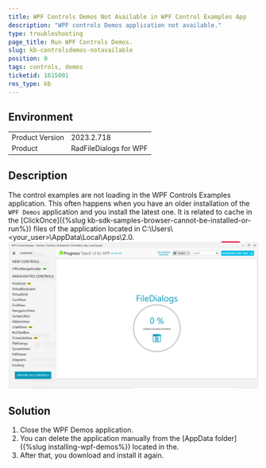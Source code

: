 ```yaml
---
title: WPF Controls Demos Not Available in WPF Control Examples App
description: "WPF controls Demos application not available." 
type: troubleshooting
page_title: Run WPF Controls Demos.
slug: kb-controlsdemos-notavailable
position: 0
tags: controls, demos
ticketid: 1615001
res_type: kb
---
```


## Environment

<table>
    <tbody>
        <tr>
            <td>Product Version</td>
            <td>2023.2.718</td>
        </tr>
        <tr>
            <td>Product</td>
            <td>RadFileDialogs for WPF</td>
        </tr>
    </tbody>
</table>


## Description

The control examples are not loading in the WPF Controls Examples application.
This often happens when you have an older installation of the `WPF Demos` application and you install the latest one. It is related to cache in the [ClickOnce]({%slug kb-sdk-samples-browser-cannot-be-installed-or-run%}) files of the application located in C:\Users\\&lt;your_user&gt;\AppData\Local\Apps\2.0.
![WPF RadHeatMap Overview](images/WPFControls-NotAvailable.png)

## Solution

1) Close the WPF Demos application.
2) You can delete the application manually from the [AppData folder]({%slug installing-wpf-demos%}) located in the.
3) After that, you download and install it again.
